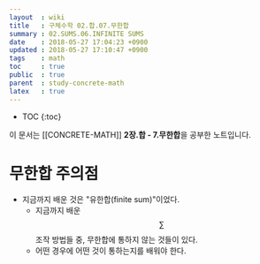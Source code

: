 ```yaml
---
layout  : wiki
title   : 구체수학 02.합.07.무한합
summary : 02.SUMS.06.INFINITE SUMS
date    : 2018-05-27 17:04:23 +0900
updated : 2018-05-27 17:10:47 +0900
tags    : math
toc     : true
public  : true
parent  : study-concrete-math
latex   : true
---
```

* TOC
{:toc}

이 문서는 [[CONCRETE-MATH]] **2장.합 - 7.무한합**을 공부한 노트입니다.

# 무한합 주의점

* 지금까지 배운 것은 "유한합(finite sum)"이었다.
    * 지금까지 배운 $$\sum$$ 조작 방법들 중, 무한합에 통하지 않는 것들이 있다.
    * 어떤 경우에 어떤 것이 통하는지를 배워야 한다.
